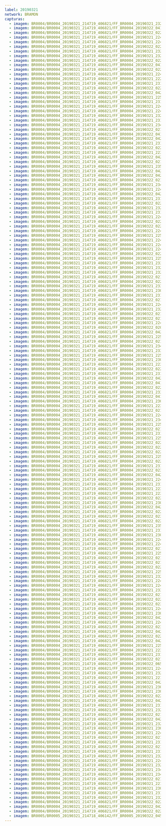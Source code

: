 ```yaml
---
label: 20190321
network: BRAMON
capturas:
  - imagem: BR0004/BR0004_20190321_214719_406821/FF_BR0004_20190321_232556_028_0115968.fits_maxpixel.jpg
  - imagem: BR0004/BR0004_20190321_214719_406821/FF_BR0004_20190322_041643_369_0462848.fits_maxpixel.jpg
  - imagem: BR0004/BR0004_20190321_214719_406821/FF_BR0004_20190322_022235_071_0326656.fits_maxpixel.jpg
  - imagem: BR0004/BR0004_20190321_214719_406821/FF_BR0004_20190321_224318_922_0065024.fits_maxpixel.jpg
  - imagem: BR0004/BR0004_20190321_214719_406821/FF_BR0004_20190321_224854_138_0071680.fits_maxpixel.jpg
  - imagem: BR0004/BR0004_20190321_214719_406821/FF_BR0004_20190322_022052_599_0324608.fits_maxpixel.jpg
  - imagem: BR0004/BR0004_20190321_214719_406821/FF_BR0004_20190321_232347_755_0113408.fits_maxpixel.jpg
  - imagem: BR0004/BR0004_20190321_214719_406821/FF_BR0004_20190321_232334_913_0113152.fits_maxpixel.jpg
  - imagem: BR0004/BR0004_20190321_214719_406821/FF_BR0004_20190322_022455_971_0329472.fits_maxpixel.jpg
  - imagem: BR0004/BR0004_20190321_214719_406821/FF_BR0004_20190322_041747_718_0464128.fits_maxpixel.jpg
  - imagem: BR0004/BR0004_20190321_214719_406821/FF_BR0004_20190322_022118_214_0325120.fits_maxpixel.jpg
  - imagem: BR0004/BR0004_20190321_214719_406821/FF_BR0004_20190321_224123_649_0062720.fits_maxpixel.jpg
  - imagem: BR0004/BR0004_20190321_214719_406821/FF_BR0004_20190321_222623_465_0044800.fits_maxpixel.jpg
  - imagem: BR0004/BR0004_20190321_214719_406821/FF_BR0004_20190321_231123_672_0098560.fits_maxpixel.jpg
  - imagem: BR0004/BR0004_20190321_214719_406821/FF_BR0004_20190322_022313_498_0327424.fits_maxpixel.jpg
  - imagem: BR0004/BR0004_20190321_214719_406821/FF_BR0004_20190322_042204_061_0469248.fits_maxpixel.jpg
  - imagem: BR0004/BR0004_20190321_214719_406821/FF_BR0004_20190321_225102_988_0074240.fits_maxpixel.jpg
  - imagem: BR0004/BR0004_20190321_214719_406821/FF_BR0004_20190321_231136_471_0098816.fits_maxpixel.jpg
  - imagem: BR0004/BR0004_20190321_214719_406821/FF_BR0004_20190321_224019_493_0061440.fits_maxpixel.jpg
  - imagem: BR0004/BR0004_20190321_214719_406821/FF_BR0004_20190321_224801_789_0070656.fits_maxpixel.jpg
  - imagem: BR0004/BR0004_20190321_214719_406821/FF_BR0004_20190321_232322_114_0112896.fits_maxpixel.jpg
  - imagem: BR0004/BR0004_20190321_214719_406821/FF_BR0004_20190321_231202_092_0099328.fits_maxpixel.jpg
  - imagem: BR0004/BR0004_20190321_214719_406821/FF_BR0004_20190321_234037_441_0133376.fits_maxpixel.jpg
  - imagem: BR0004/BR0004_20190321_214719_406821/FF_BR0004_20190322_021935_682_0323072.fits_maxpixel.jpg
  - imagem: BR0004/BR0004_20190321_214719_406821/FF_BR0004_20190322_041617_760_0462336.fits_maxpixel.jpg
  - imagem: BR0004/BR0004_20190321_214719_406821/FF_BR0004_20190322_042830_154_0476928.fits_maxpixel.jpg
  - imagem: BR0004/BR0004_20190321_214719_406821/FF_BR0004_20190321_231423_197_0102144.fits_maxpixel.jpg
  - imagem: BR0004/BR0004_20190321_214719_406821/FF_BR0004_20190322_022026_969_0324096.fits_maxpixel.jpg
  - imagem: BR0004/BR0004_20190321_214719_406821/FF_BR0004_20190321_223639_282_0057088.fits_maxpixel.jpg
  - imagem: BR0004/BR0004_20190321_214719_406821/FF_BR0004_20190322_042437_731_0472320.fits_maxpixel.jpg
  - imagem: BR0004/BR0004_20190321_214719_406821/FF_BR0004_20190322_021453_678_0317440.fits_maxpixel.jpg
  - imagem: BR0004/BR0004_20190321_214719_406821/FF_BR0004_20190321_235600_591_0151808.fits_maxpixel.jpg
  - imagem: BR0004/BR0004_20190321_214719_406821/FF_BR0004_20190322_042125_582_0468480.fits_maxpixel.jpg
  - imagem: BR0004/BR0004_20190321_214719_406821/FF_BR0004_20190322_042138_397_0468736.fits_maxpixel.jpg
  - imagem: BR0004/BR0004_20190321_214719_406821/FF_BR0004_20190322_021922_890_0322816.fits_maxpixel.jpg
  - imagem: BR0004/BR0004_20190321_214719_406821/FF_BR0004_20190321_234507_071_0138752.fits_maxpixel.jpg
  - imagem: BR0004/BR0004_20190321_214719_406821/FF_BR0004_20190321_224136_451_0062976.fits_maxpixel.jpg
  - imagem: BR0004/BR0004_20190321_214719_406821/FF_BR0004_20190322_042059_968_0467968.fits_maxpixel.jpg
  - imagem: BR0004/BR0004_20190321_214719_406821/FF_BR0004_20190321_231253_322_0100352.fits_maxpixel.jpg
  - imagem: BR0004/BR0004_20190321_214719_406821/FF_BR0004_20190322_022508_790_0329728.fits_maxpixel.jpg
  - imagem: BR0004/BR0004_20190321_214719_406821/FF_BR0004_20190321_232504_480_0114944.fits_maxpixel.jpg
  - imagem: BR0004/BR0004_20190321_214719_406821/FF_BR0004_20190321_231227_702_0099840.fits_maxpixel.jpg
  - imagem: BR0004/BR0004_20190321_214719_406821/FF_BR0004_20190321_224958_781_0072960.fits_maxpixel.jpg
  - imagem: BR0004/BR0004_20190321_214719_406821/FF_BR0004_20190322_022534_406_0330240.fits_maxpixel.jpg
  - imagem: BR0004/BR0004_20190321_214719_406821/FF_BR0004_20190322_022351_928_0328192.fits_maxpixel.jpg
  - imagem: BR0004/BR0004_20190321_214719_406821/FF_BR0004_20190321_224606_909_0068352.fits_maxpixel.jpg
  - imagem: BR0004/BR0004_20190321_214719_406821/FF_BR0004_20190321_225050_162_0073984.fits_maxpixel.jpg
  - imagem: BR0004/BR0004_20190321_214719_406821/FF_BR0004_20190321_224358_110_0065792.fits_maxpixel.jpg
  - imagem: BR0004/BR0004_20190321_214719_406821/FF_BR0004_20190321_224032_341_0061696.fits_maxpixel.jpg
  - imagem: BR0004/BR0004_20190321_214719_406821/FF_BR0004_20190321_224710_550_0069632.fits_maxpixel.jpg
  - imagem: BR0004/BR0004_20190321_214719_406821/FF_BR0004_20190322_022339_118_0327936.fits_maxpixel.jpg
  - imagem: BR0004/BR0004_20190321_214719_406821/FF_BR0004_20190321_225859_989_0083712.fits_maxpixel.jpg
  - imagem: BR0004/BR0004_20190321_214719_406821/FF_BR0004_20190321_233958_657_0132608.fits_maxpixel.jpg
  - imagem: BR0004/BR0004_20190321_214719_406821/FF_BR0004_20190321_232217_996_0111616.fits_maxpixel.jpg
  - imagem: BR0004/BR0004_20190321_214719_406821/FF_BR0004_20190321_232309_288_0112640.fits_maxpixel.jpg
  - imagem: BR0004/BR0004_20190321_214719_406821/FF_BR0004_20190322_021349_573_0316160.fits_maxpixel.jpg
  - imagem: BR0004/BR0004_20190321_214719_406821/FF_BR0004_20190322_022404_735_0328448.fits_maxpixel.jpg
  - imagem: BR0004/BR0004_20190321_214719_406821/FF_BR0004_20190321_233607_779_0128000.fits_maxpixel.jpg
  - imagem: BR0004/BR0004_20190321_214719_406821/FF_BR0004_20190321_230928_371_0096256.fits_maxpixel.jpg
  - imagem: BR0004/BR0004_20190321_214719_406821/FF_BR0004_20190321_231748_451_0106240.fits_maxpixel.jpg
  - imagem: BR0004/BR0004_20190321_214719_406821/FF_BR0004_20190322_021844_396_0322048.fits_maxpixel.jpg
  - imagem: BR0004/BR0004_20190321_214719_406821/FF_BR0004_20190321_224933_171_0072448.fits_maxpixel.jpg
  - imagem: BR0004/BR0004_20190321_214719_406821/FF_BR0004_20190321_232205_144_0111360.fits_maxpixel.jpg
  - imagem: BR0004/BR0004_20190321_214719_406821/FF_BR0004_20190322_021219_855_0314368.fits_maxpixel.jpg
  - imagem: BR0004/BR0004_20190321_214719_406821/FF_BR0004_20190322_021623_453_0319232.fits_maxpixel.jpg
  - imagem: BR0004/BR0004_20190321_214719_406821/FF_BR0004_20190321_224841_360_0071424.fits_maxpixel.jpg
  - imagem: BR0004/BR0004_20190321_214719_406821/FF_BR0004_20190322_020829_061_0309760.fits_maxpixel.jpg
  - imagem: BR0004/BR0004_20190321_214719_406821/FF_BR0004_20190322_042713_099_0475392.fits_maxpixel.jpg
  - imagem: BR0004/BR0004_20190321_214719_406821/FF_BR0004_20190321_225313_935_0076800.fits_maxpixel.jpg
  - imagem: BR0004/BR0004_20190321_214719_406821/FF_BR0004_20190322_021245_469_0314880.fits_maxpixel.jpg
  - imagem: BR0004/BR0004_20190321_214719_406821/FF_BR0004_20190321_234011_724_0132864.fits_maxpixel.jpg
  - imagem: BR0004/BR0004_20190321_214719_406821/FF_BR0004_20190321_233945_849_0132352.fits_maxpixel.jpg
  - imagem: BR0004/BR0004_20190321_214719_406821/FF_BR0004_20190321_225925_612_0084224.fits_maxpixel.jpg
  - imagem: BR0004/BR0004_20190321_214719_406821/FF_BR0004_20190321_230837_145_0095232.fits_maxpixel.jpg
  - imagem: BR0004/BR0004_20190321_214719_406821/FF_BR0004_20190321_223652_091_0057344.fits_maxpixel.jpg
  - imagem: BR0004/BR0004_20190321_214719_406821/FF_BR0004_20190322_022209_447_0326144.fits_maxpixel.jpg
  - imagem: BR0004/BR0004_20190321_214719_406821/FF_BR0004_20190321_231319_153_0100864.fits_maxpixel.jpg
  - imagem: BR0004/BR0004_20190321_214719_406821/FF_BR0004_20190322_042308_057_0470528.fits_maxpixel.jpg
  - imagem: BR0004/BR0004_20190321_214719_406821/FF_BR0004_20190322_041800_524_0464384.fits_maxpixel.jpg
  - imagem: BR0004/BR0004_20190321_214719_406821/FF_BR0004_20190322_022105_396_0324864.fits_maxpixel.jpg
  - imagem: BR0004/BR0004_20190321_214719_406821/FF_BR0004_20190321_233933_052_0132096.fits_maxpixel.jpg
  - imagem: BR0004/BR0004_20190321_214719_406821/FF_BR0004_20190322_041604_950_0462080.fits_maxpixel.jpg
  - imagem: BR0004/BR0004_20190321_214719_406821/FF_BR0004_20190321_230849_934_0095488.fits_maxpixel.jpg
  - imagem: BR0004/BR0004_20190321_214719_406821/FF_BR0004_20190321_223758_579_0058624.fits_maxpixel.jpg
  - imagem: BR0004/BR0004_20190321_214719_406821/FF_BR0004_20190322_021740_347_0320768.fits_maxpixel.jpg
  - imagem: BR0004/BR0004_20190321_214719_406821/FF_BR0004_20190321_224214_872_0063744.fits_maxpixel.jpg
  - imagem: BR0004/BR0004_20190321_214719_406821/FF_BR0004_20190321_234702_427_0141056.fits_maxpixel.jpg
  - imagem: BR0004/BR0004_20190321_214719_406821/FF_BR0004_20190321_225912_809_0083968.fits_maxpixel.jpg
  - imagem: BR0004/BR0004_20190321_214719_406821/FF_BR0004_20190322_021857_218_0322304.fits_maxpixel.jpg
  - imagem: BR0004/BR0004_20190321_214719_406821/FF_BR0004_20190321_231306_333_0100608.fits_maxpixel.jpg
  - imagem: BR0004/BR0004_20190321_214719_406821/FF_BR0004_20190321_225405_316_0077824.fits_maxpixel.jpg
  - imagem: BR0004/BR0004_20190321_214719_406821/FF_BR0004_20190322_022417_593_0328704.fits_maxpixel.jpg
  - imagem: BR0004/BR0004_20190321_214719_406821/FF_BR0004_20190322_022222_262_0326400.fits_maxpixel.jpg
  - imagem: BR0004/BR0004_20190321_214719_406821/FF_BR0004_20190322_022131_077_0325376.fits_maxpixel.jpg
  - imagem: BR0004/BR0004_20190321_214719_406821/FF_BR0004_20190321_225808_650_0082688.fits_maxpixel.jpg
  - imagem: BR0004/BR0004_20190321_214719_406821/FF_BR0004_20190322_022931_379_0334848.fits_maxpixel.jpg
  - imagem: BR0004/BR0004_20190321_214719_406821/FF_BR0004_20190321_231058_045_0098048.fits_maxpixel.jpg
  - imagem: BR0004/BR0004_20190321_214719_406821/FF_BR0004_20190322_023321_980_0339456.fits_maxpixel.jpg
  - imagem: BR0004/BR0004_20190321_214719_406821/FF_BR0004_20190322_042359_302_0471552.fits_maxpixel.jpg
  - imagem: BR0004/BR0004_20190321_214719_406821/FF_BR0004_20190321_224553_720_0068096.fits_maxpixel.jpg
  - imagem: BR0004/BR0004_20190321_214719_406821/FF_BR0004_20190321_231605_715_0104192.fits_maxpixel.jpg
  - imagem: BR0004/BR0004_20190321_214719_406821/FF_BR0004_20190321_223902_723_0059904.fits_maxpixel.jpg
  - imagem: BR0004/BR0004_20190321_214719_406821/FF_BR0004_20190321_223811_396_0058880.fits_maxpixel.jpg
  - imagem: BR0004/BR0004_20190321_214719_406821/FF_BR0004_20190322_022039_786_0324352.fits_maxpixel.jpg
  - imagem: BR0004/BR0004_20190321_214719_406821/FF_BR0004_20190321_230108_134_0086272.fits_maxpixel.jpg
  - imagem: BR0004/BR0004_20190321_214719_406821/FF_BR0004_20190322_042112_769_0468224.fits_maxpixel.jpg
  - imagem: BR0004/BR0004_20190321_214719_406821/FF_BR0004_20190322_022521_592_0329984.fits_maxpixel.jpg
  - imagem: BR0004/BR0004_20190321_214719_406821/FF_BR0004_20190322_023334_776_0339712.fits_maxpixel.jpg
  - imagem: BR0004/BR0004_20190321_214719_406821/FF_BR0004_20190322_022547_221_0330496.fits_maxpixel.jpg
  - imagem: BR0004/BR0004_20190321_214719_406821/FF_BR0004_20190321_235301_251_0148224.fits_maxpixel.jpg
  - imagem: BR0004/BR0004_20190321_214719_406821/FF_BR0004_20190321_231110_842_0098304.fits_maxpixel.jpg
  - imagem: BR0004/BR0004_20190321_214719_406821/FF_BR0004_20190321_230824_321_0094976.fits_maxpixel.jpg
  - imagem: BR0004/BR0004_20190321_214719_406821/FF_BR0004_20190321_224922_349_0072192.fits_maxpixel.jpg
  - imagem: BR0004/BR0004_20190321_214719_406821/FF_BR0004_20190321_224827_627_0071168.fits_maxpixel.jpg
  - imagem: BR0004/BR0004_20190321_214719_406821/FF_BR0004_20190322_021440_814_0317184.fits_maxpixel.jpg
  - imagem: BR0004/BR0004_20190321_214719_406821/FF_BR0004_20190321_225651_835_0081152.fits_maxpixel.jpg
  - imagem: BR0004/BR0004_20190321_214719_406821/FF_BR0004_20190322_021610_636_0318976.fits_maxpixel.jpg
  - imagem: BR0004/BR0004_20190321_214719_406821/FF_BR0004_20190322_021519_295_0317952.fits_maxpixel.jpg
  - imagem: BR0004/BR0004_20190321_214719_406821/FF_BR0004_20190322_022326_313_0327680.fits_maxpixel.jpg
  - imagem: BR0004/BR0004_20190321_214719_406821/FF_BR0004_20190321_225024_558_0073472.fits_maxpixel.jpg
  - imagem: BR0004/BR0004_20190321_214719_406821/FF_BR0004_20190321_232139_487_0110848.fits_maxpixel.jpg
  - imagem: BR0004/BR0004_20190321_214719_406821/FF_BR0004_20190321_224410_932_0066048.fits_maxpixel.jpg
  - imagem: BR0004/BR0004_20190321_214719_406821/FF_BR0004_20190321_224345_288_0065536.fits_maxpixel.jpg
  - imagem: BR0004/BR0004_20190321_214719_406821/FF_BR0004_20190321_233659_166_0129024.fits_maxpixel.jpg
  - imagem: BR0004/BR0004_20190321_214719_406821/FF_BR0004_20190322_021818_779_0321536.fits_maxpixel.jpg
  - imagem: BR0004/BR0004_20190321_214719_406821/FF_BR0004_20190322_022247_883_0326912.fits_maxpixel.jpg
  - imagem: BR0004/BR0004_20190321_214719_406821/FF_BR0004_20190322_023426_074_0340736.fits_maxpixel.jpg
  - imagem: BR0004/BR0004_20190321_214719_406821/FF_BR0004_20190321_224057_928_0062208.fits_maxpixel.jpg
  - imagem: BR0004/BR0004_20190321_214719_406821/FF_BR0004_20190321_230707_472_0093440.fits_maxpixel.jpg
  - imagem: BR0004/BR0004_20190321_214719_406821/FF_BR0004_20190322_042700_289_0475136.fits_maxpixel.jpg
  - imagem: BR0004/BR0004_20190321_214719_406821/FF_BR0004_20190321_224748_979_0070400.fits_maxpixel.jpg
  - imagem: BR0004/BR0004_20190321_214719_406821/FF_BR0004_20190322_023100_963_0336640.fits_maxpixel.jpg
  - imagem: BR0004/BR0004_20190321_214719_406821/FF_BR0004_20190322_042608_647_0474112.fits_maxpixel.jpg
  - imagem: BR0004/BR0004_20190321_214719_406821/FF_BR0004_20190322_022156_634_0325888.fits_maxpixel.jpg
  - imagem: BR0004/BR0004_20190321_214719_406821/FF_BR0004_20190322_042424_952_0472064.fits_maxpixel.jpg
  - imagem: BR0004/BR0004_20190321_214719_406821/FF_BR0004_20190321_225742_986_0082176.fits_maxpixel.jpg
  - imagem: BR0004/BR0004_20190321_214719_406821/FF_BR0004_20190321_223928_348_0060416.fits_maxpixel.jpg
  - imagem: BR0004/BR0004_20190321_214719_406821/FF_BR0004_20190321_231240_513_0100096.fits_maxpixel.jpg
  - imagem: BR0004/BR0004_20190321_214719_406821/FF_BR0004_20190322_021232_658_0314624.fits_maxpixel.jpg
  - imagem: BR0004/BR0004_20190321_214719_406821/FF_BR0004_20190322_065148_185_0645376.fits_maxpixel.jpg
  - imagem: BR0004/BR0004_20190321_214719_406821/FF_BR0004_20190321_224632_131_0068864.fits_maxpixel.jpg
  - imagem: BR0004/BR0004_20190321_214719_406821/FF_BR0004_20190321_232543_208_0115712.fits_maxpixel.jpg
  - imagem: BR0004/BR0004_20190321_214719_406821/FF_BR0004_20190321_221146_426_0027392.fits_maxpixel.jpg
  - imagem: BR0004/BR0004_20190321_214719_406821/FF_BR0004_20190322_042412_121_0471808.fits_maxpixel.jpg
  - imagem: BR0004/BR0004_20190321_214719_406821/FF_BR0004_20190321_230902_753_0095744.fits_maxpixel.jpg
  - imagem: BR0004/BR0004_20190321_214719_406821/FF_BR0004_20190321_230915_566_0096000.fits_maxpixel.jpg
  - imagem: BR0004/BR0004_20190321_214719_406821/FF_BR0004_20190322_022014_171_0323840.fits_maxpixel.jpg
  - imagem: BR0004/BR0004_20190321_214719_406821/FF_BR0004_20190322_042542_333_0473600.fits_maxpixel.jpg
  - imagem: BR0004/BR0004_20190321_214719_406821/FF_BR0004_20190321_231631_413_0104704.fits_maxpixel.jpg
  - imagem: BR0004/BR0004_20190321_214719_406821/FF_BR0004_20190321_232426_050_0114176.fits_maxpixel.jpg
  - imagem: BR0004/BR0004_20190321_214719_406821/FF_BR0004_20190322_021428_005_0316928.fits_maxpixel.jpg
  - imagem: BR0004/BR0004_20190321_214719_406821/FF_BR0004_20190322_042751_632_0476160.fits_maxpixel.jpg
  - imagem: BR0004/BR0004_20190321_214719_406821/FF_BR0004_20190321_232922_632_0120064.fits_maxpixel.jpg
  - imagem: BR0004/BR0004_20190321_214719_406821/FF_BR0004_20190321_230953_983_0096768.fits_maxpixel.jpg
  - imagem: BR0004/BR0004_20190321_214719_406821/FF_BR0004_20190321_224619_323_0068608.fits_maxpixel.jpg
  - imagem: BR0004/BR0004_20190321_214719_406821/FF_BR0004_20190322_021636_256_0319488.fits_maxpixel.jpg
  - imagem: BR0004/BR0004_20190321_214719_406821/FF_BR0004_20190321_231149_283_0099072.fits_maxpixel.jpg
  - imagem: BR0004/BR0004_20190321_214719_406821/FF_BR0004_20190322_021532_096_0318208.fits_maxpixel.jpg
  - imagem: BR0004/BR0004_20190321_214719_406821/FF_BR0004_20190321_231214_891_0099584.fits_maxpixel.jpg
  - imagem: BR0004/BR0004_20190321_214719_406821/FF_BR0004_20190321_232517_494_0115200.fits_maxpixel.jpg
  - imagem: BR0004/BR0004_20190321_214719_406821/FF_BR0004_20190321_224540_981_0067840.fits_maxpixel.jpg
  - imagem: BR0004/BR0004_20190321_214719_406821/FF_BR0004_20190321_232805_464_0118528.fits_maxpixel.jpg
  - imagem: BR0004/BR0004_20190321_214719_406821/FF_BR0004_20190321_234545_571_0139520.fits_maxpixel.jpg
  - imagem: BR0004/BR0004_20190321_214719_406821/FF_BR0004_20190321_234519_853_0139008.fits_maxpixel.jpg
  - imagem: BR0004/BR0004_20190321_214719_406821/FF_BR0004_20190322_021831_591_0321792.fits_maxpixel.jpg
  - imagem: BR0004/BR0004_20190321_214719_406821/FF_BR0004_20190321_221159_193_0027648.fits_maxpixel.jpg
  - imagem: BR0004/BR0004_20190321_214719_406821/FF_BR0004_20190321_230733_190_0093952.fits_maxpixel.jpg
  - imagem: BR0004/BR0004_20190321_214719_406821/FF_BR0004_20190321_231006_795_0097024.fits_maxpixel.jpg
  - imagem: BR0004/BR0004_20190321_214719_406821/FF_BR0004_20190321_232714_158_0117504.fits_maxpixel.jpg
  - imagem: BR0004/BR0004_20190321_214719_406821/FF_BR0004_20190322_022918_576_0334592.fits_maxpixel.jpg
  - imagem: BR0004/BR0004_20190321_214719_406821/FF_BR0004_20190322_042817_292_0476672.fits_maxpixel.jpg
  - imagem: BR0004/BR0004_20190321_214719_406821/FF_BR0004_20190322_022430_356_0328960.fits_maxpixel.jpg
  - imagem: BR0005/BR0005_20190321_214718_406142/FF_BR0005_20190322_045030_389_0505856.fits_maxpixel.jpg
---
```

